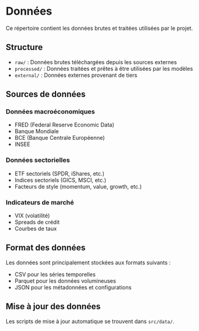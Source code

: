 # Données

Ce répertoire contient les données brutes et traitées utilisées par le projet.

## Structure

- `raw/` : Données brutes téléchargées depuis les sources externes
- `processed/` : Données traitées et prêtes à être utilisées par les modèles
- `external/` : Données externes provenant de tiers

## Sources de données

### Données macroéconomiques
- FRED (Federal Reserve Economic Data)
- Banque Mondiale
- BCE (Banque Centrale Européenne)
- INSEE

### Données sectorielles
- ETF sectoriels (SPDR, iShares, etc.)
- Indices sectoriels (GICS, MSCI, etc.)
- Facteurs de style (momentum, value, growth, etc.)

### Indicateurs de marché
- VIX (volatilité)
- Spreads de crédit
- Courbes de taux

## Format des données

Les données sont principalement stockées aux formats suivants :
- CSV pour les séries temporelles
- Parquet pour les données volumineuses
- JSON pour les métadonnées et configurations

## Mise à jour des données

Les scripts de mise à jour automatique se trouvent dans `src/data/`.

